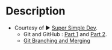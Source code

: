 # Description

- Courtesy of :arrow_forward: [Super Simple Dev](https://www.youtube.com/@SuperSimpleDev).
  - Git and GitHub : [Part 1](https://www.youtube.com/watch?v=hrTQipWp6co) and [Part 2](https://www.youtube.com/watch?v=1ibmWyt8hfw).
  - [Git Branching and Merging](https://www.youtube.com/watch?v=Q1kHG842HoI)